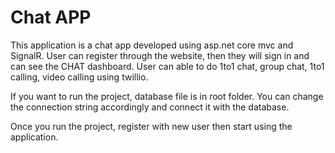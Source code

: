 # Chat APP

This application is a chat app developed using asp.net core mvc and SignalR. User can register through the website, then they will sign in and can see the CHAT dashboard. 
User can able to do 1to1 chat, group chat, 1to1 calling, video calling using twillio.

If you want to run the project, database file is in root folder. You can change the connection string accordingly and connect it with the database.

Once you run the project, register with new user then start using the application.
